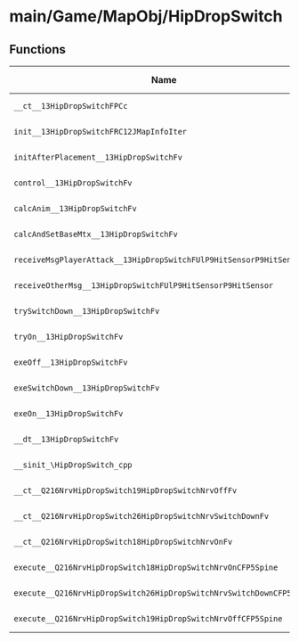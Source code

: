 # main/Game/MapObj/HipDropSwitch

## Functions

| Name | Address | Match % |
|------|---------|---------|
| `__ct__13HipDropSwitchFPCc` | `0x801E59F0` | :x: (0.0%) |
| `init__13HipDropSwitchFRC12JMapInfoIter` | `0x801E5AA0` | :x: (0.0%) |
| `initAfterPlacement__13HipDropSwitchFv` | `0x801E5C40` | :x: (0.0%) |
| `control__13HipDropSwitchFv` | `0x801E5C48` | :x: (0.0%) |
| `calcAnim__13HipDropSwitchFv` | `0x801E5C60` | :x: (0.0%) |
| `calcAndSetBaseMtx__13HipDropSwitchFv` | `0x801E5DA4` | :x: (0.0%) |
| `receiveMsgPlayerAttack__13HipDropSwitchFUlP9HitSensorP9HitSensor` | `0x801E5DD8` | :x: (0.0%) |
| `receiveOtherMsg__13HipDropSwitchFUlP9HitSensorP9HitSensor` | `0x801E5E70` | :x: (0.0%) |
| `trySwitchDown__13HipDropSwitchFv` | `0x801E5EE0` | :x: (0.0%) |
| `tryOn__13HipDropSwitchFv` | `0x801E5F1C` | :x: (0.0%) |
| `exeOff__13HipDropSwitchFv` | `0x801E5F7C` | :x: (0.0%) |
| `exeSwitchDown__13HipDropSwitchFv` | `0x801E6078` | :x: (0.0%) |
| `exeOn__13HipDropSwitchFv` | `0x801E60EC` | :x: (0.0%) |
| `__dt__13HipDropSwitchFv` | `0x801E614C` | :x: (0.0%) |
| `__sinit_\HipDropSwitch_cpp` | `0x801E61A8` | :x: (0.0%) |
| `__ct__Q216NrvHipDropSwitch19HipDropSwitchNrvOffFv` | `0x801E61DC` | :x: (0.0%) |
| `__ct__Q216NrvHipDropSwitch26HipDropSwitchNrvSwitchDownFv` | `0x801E61EC` | :x: (0.0%) |
| `__ct__Q216NrvHipDropSwitch18HipDropSwitchNrvOnFv` | `0x801E61FC` | :x: (0.0%) |
| `execute__Q216NrvHipDropSwitch18HipDropSwitchNrvOnCFP5Spine` | `0x801E620C` | :x: (0.0%) |
| `execute__Q216NrvHipDropSwitch26HipDropSwitchNrvSwitchDownCFP5Spine` | `0x801E6214` | :x: (0.0%) |
| `execute__Q216NrvHipDropSwitch19HipDropSwitchNrvOffCFP5Spine` | `0x801E621C` | :x: (0.0%) |